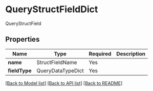 # QueryStructFieldDict

QueryStructField

## Properties
| Name | Type | Required | Description |
| ------------ | ------------- | ------------- | ------------- |
**name** | StructFieldName | Yes |  |
**fieldType** | QueryDataTypeDict | Yes |  |


[[Back to Model list]](../../README.md#documentation-for-models) [[Back to API list]](../../README.md#documentation-for-api-endpoints) [[Back to README]](../../README.md)
